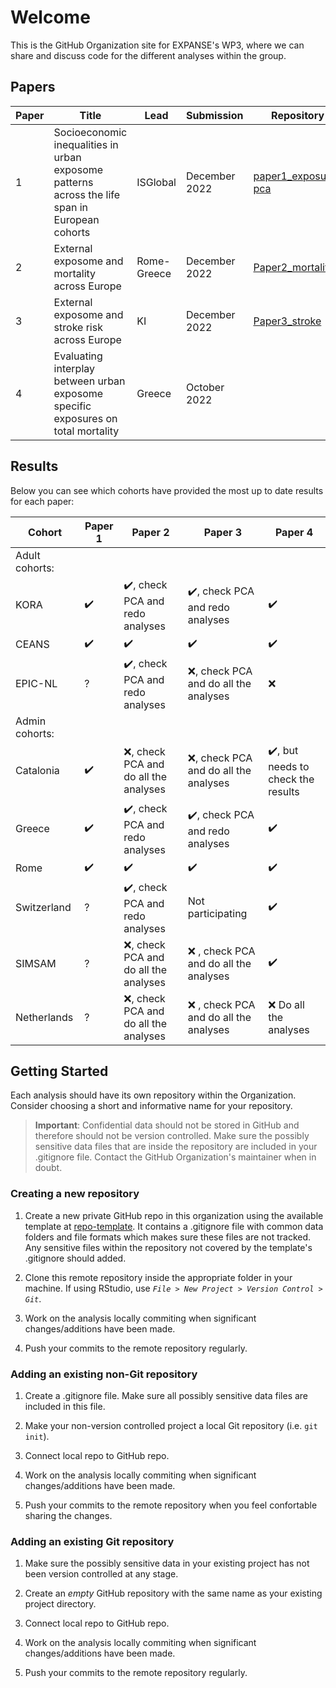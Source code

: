 # Welcome

This is the GitHub Organization site for EXPANSE's WP3, where we can share and discuss code for the different analyses within the group.

## Papers

| Paper | Title                                                                                          | Lead        | Submission    | Repository                                                   |
|-------|------------------------------------------------------------------------------------------------|-------------|---------------|--------------------------------------------------------------|
| 1     | Socioeconomic inequalities in urban exposome patterns across the life span in European cohorts | ISGlobal    | December 2022 | [paper1_exposure-pca](https://github.com/expanse-wp-3/paper1_exosure-pca) |
| 2     | External exposome and mortality across Europe                                                  | Rome-Greece | December 2022 | [Paper2_mortality](https://github.com/expanse-wp-3/paper2_mortality) |
| 3     | External exposome and stroke risk across Europe                                                | KI          | December 2022 | [Paper3_stroke](https://github.com/expanse-wp-3/paper3_stroke) |
| 4     | Evaluating interplay between urban exposome specific exposures on total mortality              | Greece      | October  2022 |                                                              |

## Results

Below you can see which cohorts have provided the most up to date results for each paper:

| Cohort      | Paper 1            | Paper 2 | Paper 3 | Paper 4             |
|-------------|--------------------|---------|---------|---------------------|
| Adult cohorts:                                                             |
| KORA        | :heavy_check_mark: | :heavy_check_mark:, check PCA and redo analyses | :heavy_check_mark:, check PCA and redo analyses | :heavy_check_mark:                    |
| CEANS       | :heavy_check_mark: | :heavy_check_mark: | :heavy_check_mark: | :heavy_check_mark: |
| EPIC-NL     | ? | :heavy_check_mark:, check PCA and redo analyses |  :x:, check PCA and do all the analyses |   :x: |
| Admin cohorts:                                                             |
| Catalonia   | :heavy_check_mark: |  :x:, check PCA and do all the analyses       | :x:, check PCA and do all the analyses        | :heavy_check_mark:, but needs to check the results|
| Greece      |  :heavy_check_mark:| :heavy_check_mark:, check PCA and redo analyses |  :heavy_check_mark:, check PCA and redo analyses |  :heavy_check_mark:|
| Rome        | :heavy_check_mark:  | :heavy_check_mark: |  :heavy_check_mark: |:heavy_check_mark:|
| Switzerland | ? | :heavy_check_mark:, check PCA and redo analyses |   Not participating | :heavy_check_mark: |
| SIMSAM      | ? | :x:, check PCA and do all the analyses |  :x: , check PCA and do all the analyses | :heavy_check_mark: |
| Netherlands | ? | :x:, check PCA and do all the analyses |  :x: , check PCA and do all the analyses | :x: Do all the analyses |


## Getting Started

Each analysis should have its own repository within the Organization. Consider choosing a short and informative name for your repository.

>**Important**: Confidential data should not be stored in GitHub and therefore should not be version controlled. Make sure the possibly sensitive data files that are inside the repository are included in your .gitignore file. Contact the GitHub Organization's maintainer when in doubt.

### Creating a new repository

1. Create a new private GitHub repo in this organization using the available template at [repo-template](https://github.com/expanse-wp-3/repo-template). It contains a .gitignore file with common data folders and file formats which makes sure these files are not tracked. Any sensitive files within the repository not covered by the template's .gitignore should added.

2. Clone this remote repository inside the appropriate folder in your machine. If using RStudio, use *`File > New Project > Version Control > Git`*.

3. Work on the analysis locally commiting when significant changes/additions have been made.

4. Push your commits to the remote repository regularly.

### Adding an existing non-Git repository

1. Create a .gitignore file. Make sure all possibly sensitive data files are included in this file.

2. Make your non-version controlled project a local Git repository (i.e. `git init`).

3. Connect local repo to GitHub repo.

4. Work on the analysis locally commiting when significant changes/additions have been made.

5. Push your commits to the remote repository when you feel confortable sharing the changes.

### Adding an existing Git repository

1. Make sure the possibly sensitive data in your existing project has not been version controlled at any stage.

2. Create an *empty* GitHub repository with the same name as your existing project directory.

3. Connect local repo to GitHub repo.

4. Work on the analysis locally commiting when significant changes/additions have been made.

5. Push your commits to the remote repository regularly.
